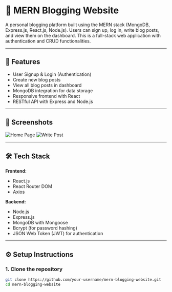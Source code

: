 # 📝 MERN Blogging Website

A personal blogging platform built using the MERN stack (MongoDB, Express.js, React.js, Node.js). Users can sign up, log in, write blog posts, and view them on the dashboard. This is a full-stack web application with authentication and CRUD functionalities.

---

## 🚀 Features

- User Signup & Login (Authentication)
- Create new blog posts
- View all blog posts in dashboard
- MongoDB integration for data storage
- Responsive frontend with React
- RESTful API with Express and Node.js

---

## 📸 Screenshots

<!-- Add screenshots or a GIF here -->
![Home Page](./screenshots/home.png)
![Write Post](./screenshots/write-post.png)

---

## 🛠️ Tech Stack

**Frontend:**
- React.js
- React Router DOM
- Axios

**Backend:**
- Node.js
- Express.js
- MongoDB with Mongoose
- Bcrypt (for password hashing)
- JSON Web Token (JWT) for authentication

---

## ⚙️ Setup Instructions

### 1. Clone the repository

```bash
git clone https://github.com/your-username/mern-blogging-website.git
cd mern-blogging-website
